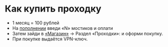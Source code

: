 # Как купить проходку
- 1 месяц = 100 рублей
- На [пополнении](майнбридж.рф/shop/buy) введи «N» мостиков и оплати
- Затем зайди в [«Магазин»](майнбридж.рф/shop) → Раздел «Проходки»: и оформи покупку.
- При покупке выдаётся VPN-ключ.